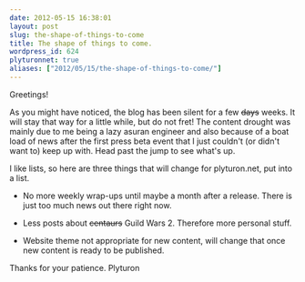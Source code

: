 ```yaml
---
date: 2012-05-15 16:38:01
layout: post
slug: the-shape-of-things-to-come
title: The shape of things to come.
wordpress_id: 624
plyturonnet: true
aliases: ["2012/05/15/the-shape-of-things-to-come/"]
---
```


Greetings!

As you might have noticed, the blog has been silent for a few <del>days</del> weeks. It will stay that way for a little while, but do not fret! The content drought was mainly due to me being a lazy asuran engineer and also because of a boat load of news after the first press beta event that I just couldn't (or didn't want to) keep up with. Head past the jump to see what's up. 

<!--![Amnesia: The dark descent](http://plyturon.net/wp-content/uploads/2012/03/blog_article_banner_amnesia.png)-->

I like lists, so here are three things that will change for plyturon.net, put into a list.



	
  * No more weekly wrap-ups until maybe a month after a release. There is just too much news out there right now.

        
  * Less posts about <del>centaurs</del> Guild Wars 2. Therefore more personal stuff.

	
  * Website theme not appropriate for new content, will change that once new content is ready to be published.



Thanks for your patience. 
Plyturon
